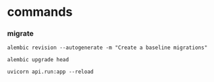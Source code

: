 # commands

### migrate
```shell
alembic revision --autogenerate -m "Create a baseline migrations"
```
```shell
alembic upgrade head
```
```shell
uvicorn api.run:app --reload
```

